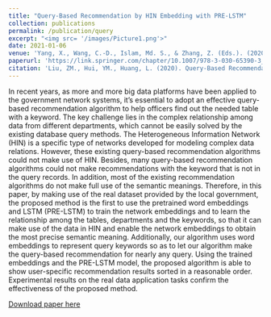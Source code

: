 ```yaml
---
title: "Query-Based Recommendation by HIN Embedding with PRE-LSTM"
collection: publications
permalink: /publication/query
excerpt: "<img src= '/images/Picture1.png'>"
date: 2021-01-06
venue: 'Yang, X., Wang, C.-D., Islam, Md. S., & Zhang, Z. (Eds.). (2020). Advanced Data Mining and Applications. Lecture Notes in Computer Science. https://doi.org/10.1007/978-3-030-65390-3'
paperurl: 'https://link.springer.com/chapter/10.1007/978-3-030-65390-3_39'
citation: 'Liu, ZM., Hui, YM., Huang, L. (2020). Query-Based Recommendation by HIN Embedding with PRE-LSTM. In: Yang, X., Wang, CD., Islam, M.S., Zhang, Z. (eds) Advanced Data Mining and Applications. ADMA 2020. Lecture Notes in Computer Science(), vol 12447. Springer, Cham. https://doi.org/10.1007/978-3-030-65390-3_39'
---
```

In recent years, as more and more big data platforms have been applied to the government network systems, it’s essential to adopt an effective query-based recommendation algorithm to help officers find out the needed table with a keyword. The key challenge lies in the complex relationship among data from different departments, which cannot be easily solved by the existing database query methods. The Heterogeneous Information Network (HIN) is a specific type of networks developed for modeling complex data relations. However, these existing query-based recommendation algorithms could not make use of HIN. Besides, many query-based recommendation algorithms could not make recommendations with the keyword that is not in the query records. In addition, most of the existing recommendation algorithms do not make full use of the semantic meanings. Therefore, in this paper, by making use of the real dataset provided by the local government, the proposed method is the first to use the pretrained word embeddings and LSTM (PRE-LSTM) to train the network embeddings and to learn the relationship among the tables, departments and the keywords, so that it can make use of the data in HIN and enable the network embeddings to obtain the most precise semantic meaning. Additionally, our algorithm uses word embeddings to represent query keywords so as to let our algorithm make the query-based recommendation for nearly any query. Using the trained embeddings and the PRE-LSTM model, the proposed algorithm is able to show user-specific recommendation results sorted in a reasonable order. Experimental results on the real data application tasks confirm the effectiveness of the proposed method.

[Download paper here](https://rdcu.be/cZnDi)

